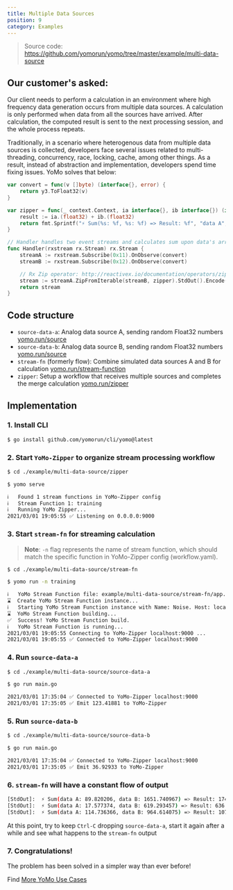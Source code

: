 ```yaml
---
title: Multiple Data Sources
position: 9
category: Examples
---
```


> Source code: https://github.com/yomorun/yomo/tree/master/example/multi-data-source

## Our customer's asked:

Our client needs to perform a calculation in an environment where high frequency data generation occurs from multiple data sources. A calculation is only performed when data from all the sources have arrived. After calculation, the computed result is sent to the next processing session, and the whole process repeats. 

Traditionally, in a scenario where heterogenous data from multiple data sources is collected, developers face several issues related to multi-threading, concurrency, race, locking, cache, among other things. As a result, instead of abstraction and implementation, developers spend time fixing issues. YoMo solves that below:

```go
var convert = func(v []byte) (interface{}, error) {
	return y3.ToFloat32(v)
}

var zipper = func(_ context.Context, ia interface{}, ib interface{}) (interface{}, error) {
	result := ia.(float32) + ib.(float32)
	return fmt.Sprintf("⚡️ Sum(%s: %f, %s: %f) => Result: %f", "data A", ia.(float32), "data B", ib.(float32), result), nil
}

// Handler handles two event streams and calculates sum upon data's arrival
func Handler(rxstream rx.Stream) rx.Stream {
	streamA := rxstream.Subscribe(0x11).OnObserve(convert)
	streamB := rxstream.Subscribe(0x12).OnObserve(convert)

	// Rx Zip operator: http://reactivex.io/documentation/operators/zip.html
	stream := streamA.ZipFromIterable(streamB, zipper).StdOut().Encode(0x13)
	return stream
}

```

## Code structure

+ `source-data-a`: Analog data source A, sending random Float32 numbers [yomo.run/source](https://docs.yomo.run/source)
+ `source-data-b`: Analog data source B, sending random Float32 numbers [yomo.run/source](https://docs.yomo.run/source)
+ `stream-fn` (formerly flow): Combine simulated data sources A and B for calculation [yomo.run/stream-function](https://docs.yomo.run/stream-function)
+ `zipper`: Setup a workflow that receives multiple sources and completes the merge calculation [yomo.run/zipper](https://docs.yomo.run/zipper)

## Implementation

### 1. Install CLI

```bash
$ go install github.com/yomorun/cli/yomo@latest
```

### 2. Start `YoMo-Zipper` to organize stream processing workflow

```bash
$ cd ./example/multi-data-source/zipper

$ yomo serve

ℹ️   Found 1 stream functions in YoMo-Zipper config
ℹ️   Stream Function 1: training
ℹ️   Running YoMo Zipper...
2021/03/01 19:05:55 ✅ Listening on 0.0.0.0:9000

```

### 3. Start `stream-fn` for streaming calculation

> **Note**: `-n` flag represents the name of stream function, which should match the specific function in YoMo-Zipper config (workflow.yaml).

```bash
$ cd ./example/multi-data-source/stream-fn

$ yomo run -n training

ℹ️   YoMo Stream Function file: example/multi-data-source/stream-fn/app.go
⌛  Create YoMo Stream Function instance...
ℹ️   Starting YoMo Stream Function instance with Name: Noise. Host: localhost. Port: 9000.
⌛  YoMo Stream Function building...
✅  Success! YoMo Stream Function build.
ℹ️   YoMo Stream Function is running...
2021/03/01 19:05:55 Connecting to YoMo-Zipper localhost:9000 ...
2021/03/01 19:05:55 ✅ Connected to YoMo-Zipper localhost:9000

```

### 4. Run `source-data-a`

```bash
$ cd ./example/multi-data-source/source-data-a

$ go run main.go

2021/03/01 17:35:04 ✅ Connected to YoMo-Zipper localhost:9000
2021/03/01 17:35:05 ✅ Emit 123.41881 to YoMo-Zipper

```

### 5. Run `source-data-b`

```bash
$ cd ./example/multi-data-source/source-data-b

$ go run main.go

2021/03/01 17:35:04 ✅ Connected to YoMo-Zipper localhost:9000
2021/03/01 17:35:05 ✅ Emit 36.92933 to YoMo-Zipper

```

### 6. `stream-fn` will have a constant flow of output

```bash
[StdOut]:  ⚡️ Sum(data A: 89.820206, data B: 1651.740967) => Result: 1741.561157
[StdOut]:  ⚡️ Sum(data A: 17.577374, data B: 619.293457) => Result: 636.870850
[StdOut]:  ⚡️ Sum(data A: 114.736366, data B: 964.614075) => Result: 1079.350464
```

At this point, try to keep `Ctrl-C` dropping `source-data-a`, start it again after a while and see what happens to the `stream-fn` output

### 7. Congratulations! 

The problem has been solved in a simpler way than ever before! 

Find [More YoMo Use Cases](https://github.com/yomorun/yomo)
